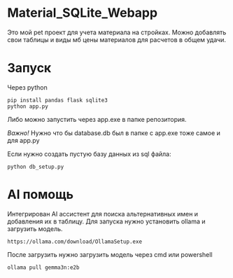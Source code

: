 ﻿# Material_SQLite_Webapp
Это мой pet проект для учета материала на стройках. Можно добавлять свои таблицы и виды мб цены материалов для расчетов в общем удачи.

# Запуск
Через python
```
pip install pandas flask sqlite3
python app.py
```
Либо можно запустить через app.exe в папке репозитория.

*Важно!* Нужно что бы database.db был в папке с app.exe тоже самое и для app.py

Если нужно создать пустую базу данных из sql файла:
```
python db_setup.py
```

# AI помощь

Интегрирован AI ассистент для поиска альтернативных имен и добавления их в таблицу. Для запуска нужно установить ollama и загрузить модель.

```
https://ollama.com/download/OllamaSetup.exe
```
После загрузить нужно загрузить модель через cmd или powershell
```
ollama pull gemma3n:e2b
```